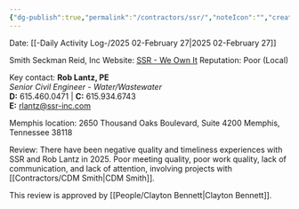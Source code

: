 ```yaml
---
{"dg-publish":true,"permalink":"/contractors/ssr/","noteIcon":"","created":"2025-02-27T10:32:58.150-06:00"}
---
```


Date: [[-Daily Activity Log-/2025 02-February 27\|2025 02-February 27]]

Smith Seckman Reid, Inc
Website: [SSR - We Own It](https://www.ssr-inc.com/)
Reputation: Poor (Local) 

Key contact:
**Rob Lantz, PE**  
_Senior Civil Engineer - Water/Wastewater_  
**D:** 615.460.0471 | **C:** 615.934.6743  
**E:** rlantz@ssr-inc.com

Memphis location:
	2650 Thousand Oaks Boulevard,
	Suite 4200
	Memphis, Tennessee 38118

Review:
There have been negative quality and timeliness experiences with SSR and Rob Lantz in 2025. Poor meeting quality, poor work quality, lack of communication, and lack of attention, involving projects with [[Contractors/CDM Smith\|CDM Smith]]. 

This review is approved by [[People/Clayton Bennett\|Clayton Bennett]].